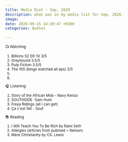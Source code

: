 ```yaml
---
title: Media Diet - Sep, 2020
description: what was on my media list for Sep, 2020.
image: 
date: 2020-09-15 14:30:47 +0300
categories: Quotes

---
```


<div><small>
📺 Watching

1. Billions S2 E6-10  3/5
2. Greyhound             3.5/5
3. Pulp Fiction             3.5/5
4. The 100 (binge watched all eps)    2/5
5. 
6. 

🎧 Listening
1. Story of the African Mob - Navy Kenzo
2. SOUTHSIDE -Sam Hunt
3. Freya Ridings (all i can get)
4. Ça c'est fait - Souf

📚 Reading
1. I Will Teach You To Be Rich by Rami Seth
2. Allergies (articles from pubmed + Nelson)
3. Mere Christianity by CS. Lewis
